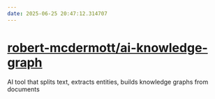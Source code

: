 ```yaml
---
date: 2025-06-25 20:47:12.314707
---
```


# [robert-mcdermott/ai-knowledge-graph](https://github.com/robert-mcdermott/ai-knowledge-graph)

AI tool that splits text, extracts entities, builds knowledge graphs from documents